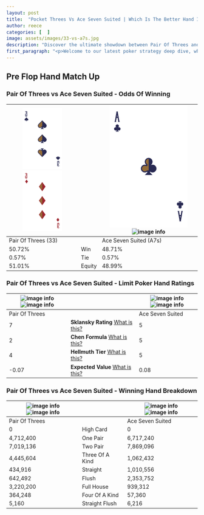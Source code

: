 ```yaml
---
layout: post
title:  "Pocket Threes Vs Ace Seven Suited | Which Is The Better Hand In Poker? A Complete Guide"
author: reece
categories: [  ]
image: assets/images/33-vs-a7s.jpg
description: "Discover the ultimate showdown between Pair Of Threes and Ace Seven Suited in poker! Uncover the odds, strategies, and scenarios where one hand triumphs over the other. Get ready to up your poker game with this thrilling analysis."
first_paragraph: "<p>Welcome to our latest poker strategy deep dive, where we're pitting two distinct hands against each other in a high-stakes showdown: Pair Of Threes vs Ace Seven Suited.</p><p>In the dynamic world of poker, every decision counts, and knowing which hand holds the upper hand is key to your success at the table.</p><p>In this article, we'll dissect these two hands, explore the scenarios where one dominates the other, and equip you with the knowledge to make strategic choices that can tip the odds in your favor.</p><p>Get ready to unravel the intriguing dynamics of these poker hands and elevate your game to new heights.</p>"
---
```




[comment]: # (sp0)

## Pre Flop Hand Match Up

<div class="table hand-ratings" markdown="1"> 



### Pair Of Threes vs Ace Seven Suited - Odds Of Winning


    
| ![image info](assets/images/hand1/3.png) ![image info](assets/images/hand1/3o.png) |  | ![image info](assets/images/hand2/A.png) ![image info](assets/images/hand2/7s.png) |
| -------- | -------- | -------- |
| Pair Of Threes (33) |  | Ace Seven Suited (A7s) |
| 50.72% | Win | 48.71% |
| 0.57% | Tie | 0.57% |
| 51.01% | Equity | 48.99% |




[comment]: # (sp1)



### Pair Of Threes vs Ace Seven Suited - Limit Poker Hand Ratings


    
| ![image info](https://www.riverpairs.com/assets/images/hand1/3.png) ![image info](https://www.riverpairs.com/assets/images/hand1/3o.png) |  | ![image info](https://www.riverpairs.com/assets/images/hand2/A.png) ![image info](https://www.riverpairs.com/assets/images/hand2/7s.png) |
| -------- | -------- | -------- |
| Pair Of Threes |  | Ace Seven Suited |
| 7 | **Sklansky Rating** [What is this?](/sklansky-rating-explained) | 5 |
| 2 | **Chen Formula** [What is this?](/chen-formula-explained) | 5 |
| 4 | **Hellmuth Tier** [What is this?](/Hellmuth-tier-explained) | 5 |
| -0.07 | **Expected Value** [What is this?](/expected-value-explained) | 0.08 |




[comment]: # (sp2)



### Pair Of Threes vs Ace Seven Suited - Winning Hand Breakdown


    
| ![image info](https://www.riverpairs.com/assets/images/hand1/3.png) ![image info](https://www.riverpairs.com/assets/images/hand1/3o.png) |  | ![image info](https://www.riverpairs.com/assets/images/hand2/A.png) ![image info](https://www.riverpairs.com/assets/images/hand2/7s.png) |
| -------- | -------- | -------- |
| Pair Of Threes |  | Ace Seven Suited |
| 0 | High Card | 0 |
| 4,712,400 | One Pair | 6,717,240 |
| 7,019,136 | Two Pair | 7,869,096 |
| 4,445,604 | Three Of A Kind | 1,062,432 |
| 434,916 | Straight | 1,010,556 |
| 642,492 | Flush | 2,353,752 |
| 3,220,200 | Full House | 939,312 |
| 364,248 | Four Of A Kind | 57,360 |
| 5,160 | Straight Flush | 6,216 |




[comment]: # (sp3)



</div>

[comment]: # (sp4)



[comment]: # (sp5)

